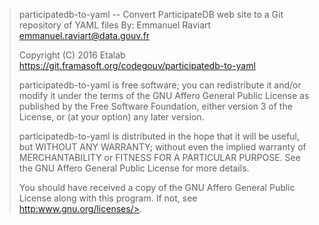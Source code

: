 > participatedb-to-yaml -- Convert ParticipateDB web site to a Git repository of YAML files
> By: Emmanuel Raviart <emmanuel.raviart@data.gouv.fr>
>
> Copyright (C) 2016 Etalab
> https://git.framasoft.org/codegouv/participatedb-to-yaml
>
> participatedb-to-yaml is free software; you can redistribute it and/or modify
> it under the terms of the GNU Affero General Public License as
> published by the Free Software Foundation, either version 3 of the
> License, or (at your option) any later version.
>
> participatedb-to-yaml is distributed in the hope that it will be useful,
> but WITHOUT ANY WARRANTY; without even the implied warranty of
> MERCHANTABILITY or FITNESS FOR A PARTICULAR PURPOSE.  See the
> GNU Affero General Public License for more details.
>
> You should have received a copy of the GNU Affero General Public License
> along with this program.  If not, see <http:>www.gnu.org/licenses/>.

